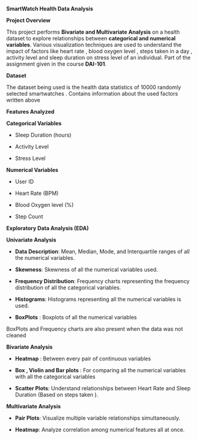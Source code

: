 **SmartWatch Health Data Analysis**

**Project Overview**

This project performs **Bivariate and Multivariate Analysis** on a
health dataset to explore relationships between **categorical and
numerical variables**. Various visualization techniques are used to
understand the impact of factors like heart rate , blood oxygen level ,
steps taken in a day , activity level and sleep duration on stress level
of an individual. Part of the assignment given in the course
**DAI-101**.

**Dataset**

The dataset being used is the health data statistics of 10000 randomly
selected smartwatches . Contains information about the used factors
written above

**Features Analyzed**

**Categorical Variables**

-   Sleep Duration (hours)

-   Activity Level

-   Stress Level

**Numerical Variables**

-   User ID

-   Heart Rate (BPM)

-   Blood Oxygen level (%)

-   Step Count

**Exploratory Data Analysis (EDA)**

**Univariate Analysis**

-   **Data Description**: Mean, Median, Mode, and Interquartile ranges
    of all the numerical variables.

-   **Skewness**: Skewness of all the numerical variables used.

-   **Frequency Distribution**: Frequency charts representing the
    frequency distribution of all the categorical variables.

-   **Histograms**: Histograms representing all the numerical variables
    is used.

-   **BoxPlots** : Boxplots of all the numerical variables

BoxPlots and Frequency charts are also present when the data was not
cleaned

**Bivariate Analysis**

-   **Heatmap** : Between every pair of continuous variables

-   **Box , Violin and Bar plots** : For comparing all the numerical
    variables with all the categorical variables

-   **Scatter Plots**: Understand relationships between Heart Rate and
    Sleep Duration (Based on steps taken ).

**Multivariate Analysis**

-   **Pair Plots**: Visualize multiple variable relationships
    simultaneously.

-   **Heatmap**: Analyze correlation among numerical features all at
    once.
